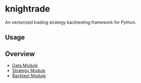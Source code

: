 # knightrade

An vectorized trading strategy backtesting framework for Python.

## Usage


## Overview

- [Data Module](docs/data_module/data_module.md)
- [Strategy Module](docs/strategy_module/strategy_module.md)
- [Backtest Module](docs/backtest_module/backtest_module.md)


